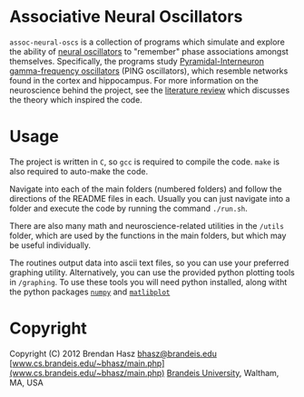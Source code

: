 # Associative Neural Oscillators
`assoc-neural-oscs` is a collection of programs which simulate and explore the ability of [neural oscillators](http://en.wikipedia.org/wiki/Neural_oscillation) to "remember" phase associations amongst themselves.  Specifically, the programs study [Pyramidal-Interneuron gamma-frequency oscillators](http://www.ncbi.nlm.nih.gov/pubmed/15802007) (PING oscillators), which resemble networks found in the cortex and hippocampus.  For more information on the neuroscience behind the project, see the [literature review](https://github.com/winsto99/assoc-neural-oscs/raw/master/HaszMiller2012_Associative-Neural-Oscillators-Review.pdf) which discusses the theory which inspired the code.


# Usage
The project is written in `C`, so `gcc` is required to compile the code. `make` is also required to auto-make the code.

Navigate into each of the main folders (numbered folders) and follow the directions of the README files in each.  Usually you can just navigate into a folder and execute the code by running the command `./run.sh`.

There are also many math and neuroscience-related utilities in the `/utils` folder, which are used by the functions in the main folders, but which may be useful individually.

The routines output data into ascii text files, so you can use your preferred graphing utility.  Alternatively, you can use the provided python plotting tools in `/graphing`.  To use these tools you will need python installed, along witht the python packages [`numpy`](http://www.numpy.org/) and [`matlibplot`](http://matplotlib.org/)


# Copyright
Copyright (C) 2012 Brendan Hasz
[bhasz@brandeis.edu](mailto:bhasz@brandeis.edu)
[www.cs.brandeis.edu/~bhasz/main.php](www.cs.brandeis.edu/~bhasz/main.php)
[Brandeis University](http://www.brandeis.edu/), Waltham, MA, USA

